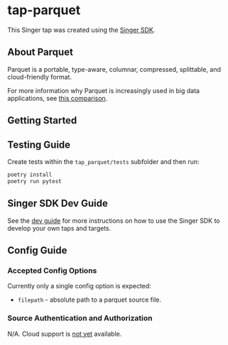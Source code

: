 # tap-parquet

This Singer tap was created using the [Singer SDK](https://gitlab.com/meltano/singer-sdk).

## About Parquet

Parquet is a portable, type-aware, columnar, compressed, splittable, and cloud-friendly format.

For more information why Parquet is increasingly used in big data applications, see
[this comparison](https://www.linkedin.com/pulse/spark-file-format-showdown-csv-vs-json-parquet-garren-staubli/).

## Getting Started

## Testing Guide

Create tests within the `tap_parquet/tests` subfolder and
  then run:

```bash
poetry install
poetry run pytest
```

## Singer SDK Dev Guide

See the [dev guide](../../docs/dev_guide.md) for more instructions on how to use the Singer SDK to 
develop your own taps and targets.

## Config Guide

### Accepted Config Options

Currently only a single config option is expected:

- `filepath` - absolute path to a parquet source file.

### Source Authentication and Authorization

N/A. Cloud support is [not yet](https://github.com/dataops-tk/tap-parquet/issues/3) available.
